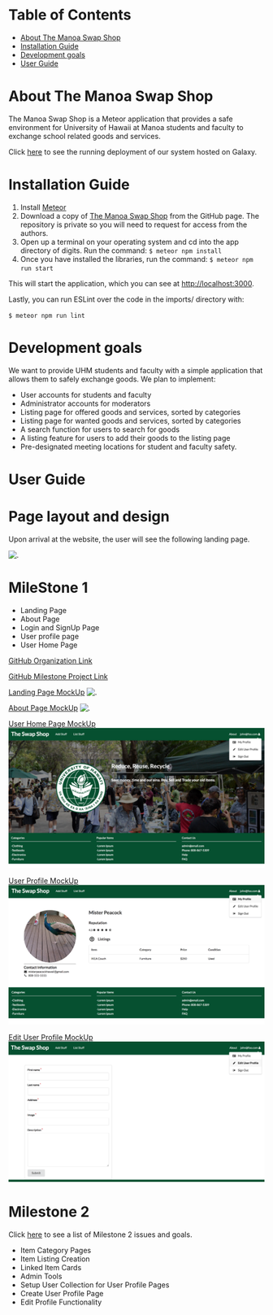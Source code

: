 # Table of Contents

* [About The Manoa Swap Shop](#about-the-manoa-swap-shop)
* [Installation Guide](#installation-guide)
* [Development goals](#development-goals)
* [User Guide](#user-guide)

# About The Manoa Swap Shop

The Manoa Swap Shop is a Meteor application that provides a safe environment for University of Hawaii at Manoa students and faculty to exchange school related goods and services.

Click [here](http://themanoaswapshop.meteorapp.com/#/) to see the running deployment of our system hosted on Galaxy.

# Installation Guide

1. Install [Meteor](https://www.meteor.com/install)
2. Download a copy of [The Manoa Swap Shop](https://github.com/manoaswapshop/swapshop_source) from the GitHub page.  The repository is private so you will need to request for access from the authors.
3. Open up a terminal on your operating system and cd into the app directory of digits.  Run the command:
`$ meteor npm install`
4. Once you have installed the libraries, run the command:
`$ meteor npm run start`

This will start the application, which you can see at [http://localhost:3000](http://localhost:3000/).

Lastly, you can run ESLint over the code in the imports/ directory with:

`$ meteor npm run lint`
# Development goals

We want to provide UHM students and faculty with a simple application that allows them to safely exchange goods.  We plan to implement:

* User accounts for students and faculty
* Administrator accounts for moderators
* Listing page for offered goods and services, sorted by categories
* Listing page for wanted goods and services, sorted by categories
* A search function for users to search for goods
* A listing feature for users to add their goods to the listing page
* Pre-designated meeting locations for student and faculty safety.

# User Guide



# Page layout and design

Upon arrival at the website, the user will see the following landing page.

![.](images/UHSwapShop_Landing_MockUp.png)

# MileStone 1

* Landing Page
* About Page
* Login and SignUp Page
* User profile page
* User Home Page

[GitHub Organization Link](https://github.com/manoaswapshop)
 
[GitHub Milestone Project Link](https://github.com/manoaswapshop/swapshop_source/projects/1)

[Landing Page MockUp](http://themanoaswapshop.meteorapp.com/#/)
![.](images/swapshoplanding_galaxy.png)

[About Page MockUp](http://themanoaswapshop.meteorapp.com/#/about)
![.](images/swapshopabout_galaxy.png)

[User Home Page MockUp](http://themanoaswapshop.meteorapp.com/#/)
![.](images/LogInPageMockUp.png)

[User Profile MockUp](http://themanoaswapshop.meteorapp.com/#/userprofile)
![.](images/UserProfilePageMockUp.png)

[Edit User Profile MockUp](http://themanoaswapshop.meteorapp.com/#/editprofile)
![.](images/EditUserProfileMockUp.png)


# Milestone 2
Click [here](https://github.com/manoaswapshop/swapshop_source/projects/2) to see a list of Milestone 2 issues and goals.
* Item Category Pages
* Item Listing Creation
* Linked Item Cards
* Admin Tools
* Setup User Collection for User Profile Pages
* Create User Profile Page
* Edit Profile Functionality

